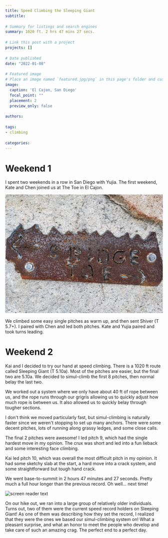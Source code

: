 ```yaml
---
title: Speed Climbing the Sleeping Giant
subtitle: 

# Summary for listings and search engines
summary: 1020 ft. 2 hrs 47 mins 27 secs.

# Link this post with a project
projects: []

# Date published
date: "2022-01-08"

# Featured image
# Place an image named `featured.jpg/png` in this page's folder and customize its options here.
image:
  caption: 'El Cajon, San Diego'
  focal_point: ""
  placement: 2
  preview_only: false

authors:

tags:
- climbing

categories:
---
```


Weekend 1
=========

I spent two weekends in a row in San Diego with Yujia. The first weekend, Kate and Chen joined us at The Toe in El Cajon.

![screen reader text](sign.jpg "Sign for The Toe")

We climbed some easy single pitches as warm up, and then sent Shiver (T 5.7+). I paired with Chen and led both pitches. Kate and Yujia paired and took turns leading.

Weekend 2
=========

Kai and I decided to try our hand at speed climbing. There is a 1020 ft route called Sleeping Giant (T 5.10a). Most of the pitches are easier, but the final two are 5.10a. We decided to simul-climb the first 8 pitches, then normal belay the last two.

We worked out a system where we only have about 40 ft of rope between us, and the rope runs through our grigris allowing us to quickly adjust how much rope is between us. It also allowed us to quickly belay through tougher sections.

I don't think we moved particularly fast, but simul-climbing is naturally faster since we weren't stopping to set up many anchors. There were some decent pitches, lots of running along grassy ledges, and some close calls.

The final 2 pitches were awesome! I led pitch 9, which had the single hardest move in my opinion. The crux was short and led into a fun lieback and some interesting face climbing.

Kai led pitch 10, which was overall the most difficult pitch in my opinion. It had some sketchy slab at the start, a hard move into a crack system, and some straightforward but tough hand crack.

We went base-to-summit in 2 hours 47 minutes and 27 seconds. Pretty much a full hour longer than the previous record. Oh well... next time!

![screen reader text](top.jpg "On top of Sleeping Giant")

On our hike out, we ran into a large group of relatively older individuals. Turns out, two of them were the current speed record holders on Sleeping Giant! As one of them was describing how they set the record, I realized that they were the ones we based our simul-climbing system on! What a pleasant surprise, and what an honor to meet the people who develop and take care of such an amazing crag. The perfect end to a perfect day.